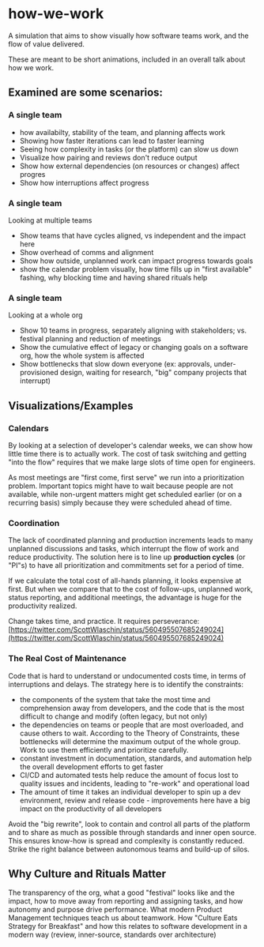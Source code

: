 # how-we-work

A simulation that aims to show visually how software teams work, and the flow of value delivered.

These are meant to be short animations, included in an overall talk about how we work.

## Examined are some scenarios:

### A single team
- how availabilty, stability of the team, and planning affects work
- Showing how faster iterations can lead to faster learning
- Seeing how complexity in tasks (or the platform) can slow us down
- Visualize how pairing and reviews don't reduce output
- Show how external dependencies (on resources or changes) affect progres
- Show how interruptions affect progress

### A single team
Looking at multiple teams
- Show teams that have cycles aligned, vs independent and the impact here
- Show overhead of comms and alignment
- Show how outside, unplanned work can impact progress towards goals
- show the calendar problem visually, how time fills up in "first available" fashing, why blocking time and having shared rituals help

### A single team
Looking at a whole org
- Show 10 teams in progress, separately aligning with stakeholders; vs. festival planning and reduction of meetings
- Show the cumulative effect of legacy or changing goals on a software org, how the whole system is affected
- Show bottlenecks that slow down everyone (ex: approvals, under-provisioned design, waiting for research, "big" company projects that interrupt)



## **Visualizations/Examples**

### Calendars

By looking at a selection of developer's calendar weeks, we can show how little time there is to actually work. The cost of task switching and getting "into the flow" requires that we make large slots of time open for engineers.

As most meetings are "first come, first serve" we run into a prioritization problem. Important topics might have to wait because people are not available, while non-urgent matters might get scheduled earlier (or on a recurring basis) simply because they were scheduled ahead of time.

### Coordination

The lack of coordinated planning and production increments leads to many unplanned discussions and tasks, which interrupt the flow of work and reduce productivity. The solution here is to line up **production cycles** (or "PI"s) to have all prioritization and commitments set for a period of time.

If we calculate the total cost of all-hands planning, it looks expensive at first. But when we compare that to the cost of follow-ups, unplanned work, status reporting, and additional meetings, the advantage is huge for the productivity realized.

Change takes time, and practice. It requires perseverance: [https://twitter.com/ScottWlaschin/status/560495507685249024](https://twitter.com/ScottWlaschin/status/560495507685249024)

### The Real Cost of Maintenance

Code that is hard to understand or undocumented costs time, in terms of interruptions and delays. The strategy here is to identify the constraints:

- the components of the system that take the most time and comprehension away from developers, and the code that is the most difficult to change and modify (often legacy, but not only)
- the dependencies on teams or people that are most overloaded, and cause others to wait. According to the Theory of Constraints, these bottlenecks will determine the maximum output of the whole group. Work to use them efficiently and prioritize carefully.
- constant investment in documentation, standards, and automation help the overall development efforts to get faster
- CI/CD and automated tests help reduce the amount of focus lost to quality issues and incidents, leading to "re-work" and operational load
- The amount of time it takes an individual developer to spin up a dev environment, review and release code - improvements here have a big impact on the productivity of all developers

Avoid the "big rewrite", look to contain and control all parts of the platform and to share as much as possible through standards and inner open source. This ensures know-how is spread and complexity is constantly reduced. Strike the right balance between autonomous teams and build-up of silos.

## Why Culture and Rituals Matter

The transparency of the org, what a good "festival" looks like and the impact, how to move away from reporting and assigning tasks, and how autonomy and purpose drive performance. What modern Product Management techniques teach us about teamwork. How "Culture Eats Strategy for Breakfast" and how this relates to software development in a modern way (review, inner-source, standards over architecture)
